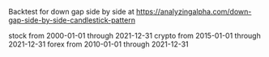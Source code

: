 Backtest for down gap side by side at https://analyzingalpha.com/down-gap-side-by-side-candlestick-pattern

stock from 2000-01-01 through 2021-12-31
crypto from 2015-01-01 through 2021-12-31
forex from 2010-01-01 through 2021-12-31
